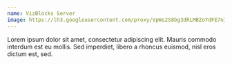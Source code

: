 ```yaml
---
name: VizBlocks Server
image: https://lh3.googleusercontent.com/proxy/VpWs2S8bg3dRLMBZoYdFE7n7yKION9sHFP-jxz_dFz70oI09znSdESxKUNRmvreHCJiV-2Nv_yFhXkzFGqf-Rd_yRqzRNp3oH4s4JEBL5MkJ9YDGtj_rmwmk
---
```

Lorem ipsum dolor sit amet, consectetur adipiscing elit. Mauris commodo interdum est eu mollis. Sed imperdiet, libero a rhoncus euismod, nisl eros dictum est, sed.

